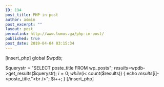 ```yaml
---
ID: 194
post_title: PHP in post
author: admin
post_excerpt: ""
layout: post
permalink: http://www.lumus.ga/php-in-post/
published: true
post_date: 2019-04-04 03:15:34
---
```

[insert_php]
global $wpdb;

$querystr = "SELECT poste_title FROM wp_posts";
$results = $wpdb->get_results($querystr);
$i=0;
while ($i< count($results))
{ 
   echo $results[$i]->poste_title."<br />";
   $i++;
}
[/insert_php]